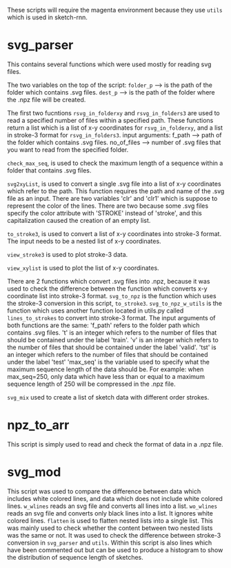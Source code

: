 These scripts will require the magenta environment because they use `utils` which is used in sketch-rnn.

# svg_parser

This contains several functions which were used mostly for reading svg files. 

The two variables on the top of the script:
`folder_p` --> is the path of the folder which contains .svg files.
`dest_p` --> is the path of the folder where the .npz file will be created.

The first two fucntions `rsvg_in_folderxy` and `rsvg_in_folders3` are used to read a specified number of files within a specified path. These functions return a list which is a list of x-y coordinates for `rsvg_in_folderxy`, and a list in stroke-3 format for `rsvg_in_folders3`.
input arguments:
f_path --> path of the folder which contains .svg files.
no_of_files --> number of .svg files that you want to read from the specified folder.

`check_max_seq`, is used to check the maximum length of a sequence within a folder that contains .svg files.

`svg2xyList`, is used to convert a single .svg file into a list of x-y coordinates which refer to the path. This function requires the path and name of the .svg file as an input.
There are two variables 'clr' and 'clr1' which is suppose to represent the color of the lines. There are two because some .svg files specify the color attribute with 'STROKE' instead of 'stroke', and this capitalization caused the creation of an empty list.

`to_stroke3`, is used to convert a list of x-y coordinates into stroke-3 format. The input needs to be a nested list of x-y coordinates.

`view_stroke3` is used to plot stroke-3 data.

`view_xylist` is used to plot the list of x-y coordinates.

There are 2 functions which convert .svg files into .npz, because it was used to check the difference between the function which converts x-y coordinate list into stroke-3 format.
`svg_to_npz` is the function which uses the stroke-3 conversion in this script, `to_stroke3`.
`svg_to_npz_w_utils` is the function which uses another function located in utils.py called `lines_to_strokes` to convert into stroke-3 format.
The input arguments of both functions are the same: 
'f_path' refers to the folder path which contains .svg files. 
't' is an integer which refers to the number of files that should be contained under the label 'train'. 
'v' is an integer which refers to the number of files that should be contained under the label 'valid'.
'tst' is an integer which refers to the number of files that should be contained under the label 'test'
'max_seq' is the variable used to specify what the maximum sequence length of the data should be. For example: when max_seq=250, only data which have less than or equal to a maximum sequence length of 250 will be compressed in the .npz file.

`svg_mix` used to create a list of sketch data with different order strokes.

# npz_to_arr

This script is simply used to read and check the format of data in a .npz file.

# svg_mod

This script was used to compare the difference between data which includes white colored lines, and data which does not include white colored lines.
`w_wlines` reads an svg file and converts all lines into a list.
`wo_wlines` reads an svg file and converts only black lines into a list. It ignores white colored lines.
`flatten` is used to flatten nested lists into a single list. This was mainly used to check whether the content between two nested lists was the same or not. It was used to check the difference between stroke-3 conversion in `svg_parser` and `utils`.
Within this script is also lines which have been commented out but can be used to produce a histogram to show the distribution of sequence length of sketches.
